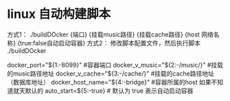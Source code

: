 # linux 自动构建脚本

方式1：
./buildDOcker {端口} {挂载music路径} {挂载cache路径}  {host 网络名称} {true:false自动启动容器}
方式2：
修改脚本配置文件，然后执行脚本  ./buildDOcker

docker_port="${1:-8099}" #容器端口
docker_v_music="${2:-/music/}" #挂载的music路径地址
docker_v_cache="${3:-/cache/}" #挂载的cache路径地址（数据库地址）
docker_host_name="${4:-bridge}" #容器所属的host 如果不知道就天默认的
auto_start=${5:-true}  # 默认为 true 表示自动启动容器
